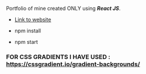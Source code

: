 Portfolio of mine created ONLY using ***React JS***.

* [Link to website](https://devyash-test-3.herokuapp.com/)

* npm install

* npm start


### FOR CSS GRADIENTS I HAVE USED : https://cssgradient.io/gradient-backgrounds/

